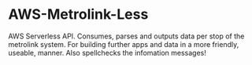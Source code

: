 # AWS-Metrolink-Less
 AWS Serverless API. Consumes, parses and outputs data per stop of the metrolink system. For building further apps and data in a more friendly, useable, manner. Also spellchecks the infomation messages!

